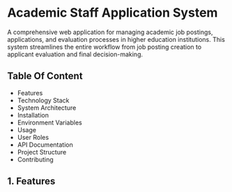 # Academic Staff Application System
A comprehensive web application for managing academic job postings, applications, and evaluation processes in higher education institutions. This system streamlines the entire workflow from job posting creation to applicant evaluation and final decision-making.
## Table Of Content
- Features
- Technology Stack
- System Architecture
- Installation
- Environment Variables
- Usage
- User Roles
- API Documentation
- Project Structure
- Contributing
## 1. Features

